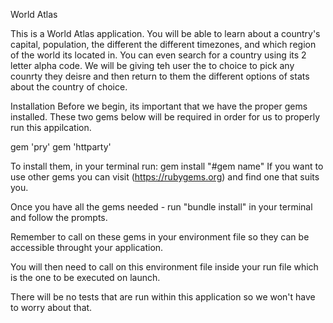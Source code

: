 World Atlas 

This is a World Atlas application. You will be able to learn about a country's capital, population, 
the different the different timezones, and which region of the world its located in. You can even search
for a country using its 2 letter alpha code. We will be giving teh user the to choice to pick any counrty they deisre 
and then return to them the different options of stats about the country of choice.


Installation
Before we begin, its important that we have the proper gems installed. These two gems below will be required in order for us
to properly run this appilcation. 

gem 'pry'
gem 'httparty'

To install them, in your terminal run: gem install "#gem name"
If you want to use other gems you can visit (https://rubygems.org) and find one that suits you. 

Once you have all the gems needed - run "bundle install" in your terminal and follow the prompts.

Remember to call on these gems in your environment file so they can be accessible throught your application. 

You will then need to call on this environment file inside your run file which is the one to be executed on launch. 

There will be no tests that are run within this application so we won't have to worry about that. 














